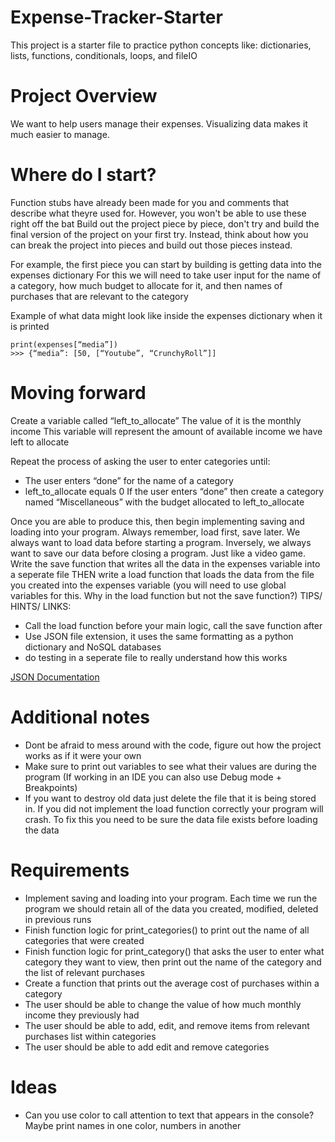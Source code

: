 # Expense-Tracker-Starter
This project is a starter file to practice python concepts like: dictionaries, lists, functions, conditionals, loops, and fileIO

# Project Overview
We want to help users manage their expenses. Visualizing data makes it much easier to manage. 

# Where do I start?
Function stubs have already been made for you and comments that describe what theyre used for. However, you won't be able to use these right off the bat
Build out the project piece by piece, don't try and build the final version of the project on your first try.
Instead, think about how you can break the project into pieces and build out those pieces instead.

For example, the first piece you can start by building is getting data into the expenses dictionary
For this we will need to take user input for the name of a category, how much budget to allocate for it, and then names of purchases that are relevant to the category

Example of what data might look like inside the expenses dictionary when it is printed
```
print(expenses[“media”])
>>> {“media”: [50, [“Youtube”, “CrunchyRoll”]]
```

# Moving forward
Create a variable called “left_to_allocate”
The value of it is the monthly income
This variable will represent the amount of available income we have left to allocate

Repeat the process of asking the user to enter categories until:
  - The user enters “done” for the name of a category
  - left_to_allocate equals 0
If the user enters “done” then create a category named “Miscellaneous” with the budget allocated to left_to_allocate

Once you are able to produce this, then begin implementing saving and loading into your program. 
Always remember, load first, save later. We always want to load data before starting a program. Inversely, we always want to save our data before closing a program.  Just like a video game. 
Write the save function that writes all the data in the expenses variable into a seperate file
THEN write a load function that loads the data from the file you created into the expenses variable (you will need to use global variables for this. Why in the load function but not the save function?)
TIPS/ HINTS/ LINKS:
- Call the load function before your main logic, call the save function after
- Use JSON file extension, it uses the same formatting as a python dictionary and NoSQL databases
- do testing in a seperate file to really understand how this works

[JSON Documentation](https://docs.python.org/3/library/json.html)

# Additional notes
- Dont be afraid to mess around with the code, figure out how the project works as if it were your own
- Make sure to print out variables to see what their values are during the program (If working in an IDE you can also use Debug mode + Breakpoints)
- If you want to destroy old data just delete the file that it is being stored in. If you did not implement the load function correctly your program will crash. To fix this you need to be sure the data file exists before loading the data

# Requirements
- Implement saving and loading into your program. Each time we run the program we should retain all of the data you created, modified, deleted in previous runs
- Finish function logic for print_categories() to print out the name of all categories that were created
- Finish function logic for print_category() that asks the user to enter what category they want to view, then print out the name of the category and the list of relevant purchases
- Create a function that prints out the average cost of purchases within a category
- The user should be able to change the value of how much monthly income they previously had
- The user should be able to add, edit, and remove items from relevant purchases list within categories 
- The user should be able to add edit and remove categories 

# Ideas
- Can you use color to call attention to text that appears in the console? Maybe print names in one color, numbers in another



